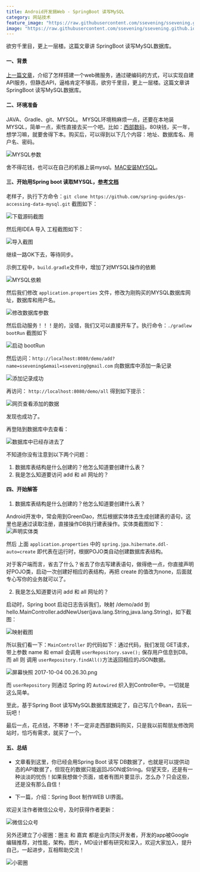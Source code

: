 ```yaml
---
title: Android开发搞Web - SpringBoot 读写MySQL
category: 网站技术
feature_image: "https://raw.githubusercontent.com/ssevening/ssevening.github.io/master/assets/android.png"
image: "https://raw.githubusercontent.com/ssevening/ssevening.github.io/master/assets/android.png"
---
```


欲穷千里目，更上一层楼。这篇文章讲 SpringBoot 读写MySQL数据库。


<!-- more -->

#### 一、背景
[上一篇文章](http://www.jianshu.com/p/5e4f89a960e0)，介绍了怎样搭建一个web微服务，通过硬编码的方式，可以实现自建API服务，但静态API，逼格肯定不够高，欲穷千里目，更上一层楼。这篇文章讲 SpringBoot 读写MySQL数据库。

#### 二、环境准备
JAVA、Gradle、git、MYSQL。
MYSQL环境稍麻烦一点，还要在本地装MYSQL，简单一点，索性直接去买一个吧。比如：[西部数码](http://www.west263.hk/services/webhosting/database.asp?tabindex=mysql)，80块钱，买一年，想学习嘛，就要舍得下本。购买后，可以得到以下几个内容：地址、数据库名、用户名、密码。

![MYSQL参数](http://upload-images.jianshu.io/upload_images/5649240-d7c5bfe961a4eef8.png?imageMogr2/auto-orient/strip%7CimageView2/2/w/1240)

舍不得花钱，也可以在自己的机器上装mysql。[MAC安装MYSQL](http://www.jb51.net/article/103841.htm)。

#### 三、开始用Spring boot 读取MYSQL，[参考文档](https://spring.io/guides/gs/accessing-data-mysql/)

老样子，执行下方命令：```git clone https://github.com/spring-guides/gs-accessing-data-mysql.git```  截图如下：

![下载源码截图](http://upload-images.jianshu.io/upload_images/5649240-08edfd0470dafb36.png?imageMogr2/auto-orient/strip%7CimageView2/2/w/1240)

然后用IDEA 导入 工程截图如下：

![导入截图](http://upload-images.jianshu.io/upload_images/5649240-0e612b8425a8bc51.png?imageMogr2/auto-orient/strip%7CimageView2/2/w/1240)

继续一路OK下去，等待同步。

示例工程中，```build.gradle```文件中，增加了对MYSQL操作的依赖


![MYSQL依赖](http://upload-images.jianshu.io/upload_images/5649240-7a1ba0c689e202eb.png?imageMogr2/auto-orient/strip%7CimageView2/2/w/1240)

然后我们修改 ```application.properties``` 文件，修改为刚购买的MYSQL数据库网址，数据库和用户名。

![修改数据库参数](http://upload-images.jianshu.io/upload_images/5649240-5eeecbb122608831.png?imageMogr2/auto-orient/strip%7CimageView2/2/w/1240)

然后启动服务！！！是的，没错，我们又可以直接开车了。执行命令：```./gradlew bootRun``` 截图如下

![启动 bootRun](http://upload-images.jianshu.io/upload_images/5649240-ac0b9b9ab467e4e1.png?imageMogr2/auto-orient/strip%7CimageView2/2/w/1240)

然后访问：```http://localhost:8080/demo/add?name=ssevening&email=ssevening@gmail.com``` 向数据库中添加一条记录


![添加记录成功](http://upload-images.jianshu.io/upload_images/5649240-65fc5ed63ef3d02e.png?imageMogr2/auto-orient/strip%7CimageView2/2/w/1240)

再访问： ```http://localhost:8080/demo/all``` 得到如下提示：

![网页查看添加的数据](http://upload-images.jianshu.io/upload_images/5649240-8c7a169981ff3149.png?imageMogr2/auto-orient/strip%7CimageView2/2/w/1240)

发现也成功了。

再登陆到数据库中去查看：

![数据库中已经存进去了](http://upload-images.jianshu.io/upload_images/5649240-f4f1ae6a1383002c.png?imageMogr2/auto-orient/strip%7CimageView2/2/w/1240)

不知道你没有注意到以下两个问题：
1. 数据库表结构是什么创建的？他怎么知道要创建什么表？
2. 我是怎么知道要访问 add 和 all 网址的？

#### 四、开始解答

1. 数据库表结构是什么创建的？他怎么知道要创建什么表？

Android开发中，常会用到GreenDao，然后根据实体体去生成创建表的语句，这里也是通过读取注册，直接操作DB执行建表操作。实体类截图如下：
![声明实体类](http://upload-images.jianshu.io/upload_images/5649240-658e4e7b8f51ab53.png?imageMogr2/auto-orient/strip%7CimageView2/2/w/1240)

然后 上面 ```application.properties``` 中的 ```spring.jpa.hibernate.ddl-auto=create``` 即代表在运行时，根据POJO类自动创建数据库表结构。

对于客户端而言，省去了什么？省去了你去写建表语句，做得绝一点，你直接声明好POJO类，启动一次创建好相应的表结构，再把 create 的值改为none，后面就专心写你的业务就可以了。

2. 我是怎么知道要访问 add 和 all 网址的？

启动时，Spring boot 启动日志告诉我们，映射 /demo/add 到 hello.MainController.addNewUser(java.lang.String,java.lang.String)，如下截图：

![映射截图](http://upload-images.jianshu.io/upload_images/5649240-801112a130eec1ce.png?imageMogr2/auto-orient/strip%7CimageView2/2/w/1240)

所以我们看一下：```MainController``` 的代码如下：通过代码，我们发现 GET请求，带上参数 name 和 email 会调用 ```userRepository.save();``` 保存用户信息到DB。而 all 则 调用 ```userRepository.findAll()```方法返回相应的JSON数据。


![屏幕快照 2017-10-04 00.26.30.png](http://upload-images.jianshu.io/upload_images/5649240-f9d07917da39fdfc.png?imageMogr2/auto-orient/strip%7CimageView2/2/w/1240)

而 ```userRepository``` 则通过 Spring 的 ```Autowired``` 织入到Controller中。一切就是这么简单。

至此，基于Spring Boot 读写MySQL数据库就搞定了，自己写几个Bean，去玩一玩吧！

最后一点，花点钱，不寒碜！不一定非走西部数码购买，只是我以前帮朋友修改网站时，恰巧有需求，就买了一个。

#### 五、总结

* 文章看到这里，你已经会用Spring Boot 读写 DB数据了，也就是可以提供动态的API数据了，但现在的数据只能返回JSON或String。仰望天空，还是有一种淡淡的忧伤！如果我想做个页面，或者有图片要显示，怎么办？只会这些，还是没有那么自信！

* 下一篇，介绍：Spring Boot 制作WEB UI界面。

欢迎关注作者微信公众号，及时获得作者更新：

![微信公众号](https://ssevening.github.io/assets/weichat_qrcode.jpg)

另外还建立了小密圈：圈主 和 嘉宾 都是业内顶尖开发者，开发的app被Google 编辑推荐，对性能，架构，图片，MD设计都有研究和深入，欢迎大家加入，提升自己，一起进步，互相帮助交流！

![小密圈](https://ssevening.github.io/assets/mi_qrcode.png)